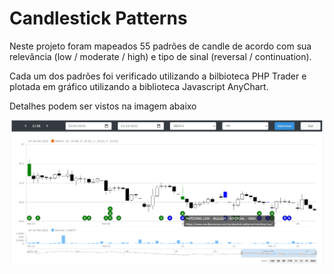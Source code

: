 # Candlestick Patterns

Neste projeto foram mapeados 55 padrões de candle de acordo com sua relevância (low / moderate / high) e tipo de sinal (reversal / continuation).

Cada um dos padrões foi verificado utilizando a bilbioteca PHP Trader e plotada em gráfico utilizando a biblioteca Javascript AnyChart.

Detalhes podem ser vistos na imagem abaixo

![alt text](https://github.com/cleyversoncosta/candlestick-patterns/blob/main/images/1.png)

